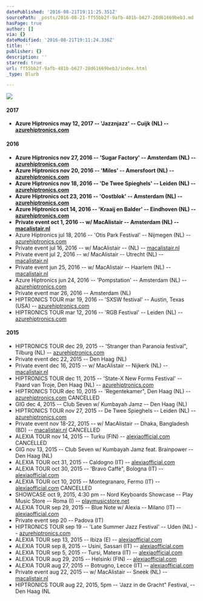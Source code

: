 ```yaml
---
datePublished: '2016-08-21T19:11:25.351Z'
sourcePath: _posts/2016-08-21-ff55bb2f-9afb-481b-b627-28d61669beb3.md
hasPage: true
author: []
via: {}
dateModified: '2016-08-21T19:11:24.336Z'
title: ''
publisher: {}
description: ''
starred: true
url: ff55bb2f-9afb-481b-b627-28d61669beb3/index.html
_type: Blurb

---
```

![](https://the-grid-user-content.s3-us-west-2.amazonaws.com/be05afac-67cc-48f3-8ee7-cf35b219bae9.jpg)

#### 2017

* **Azure Hiptronics may 12, 2017 -- 'Jazznjazz' -- Cuijk (NL) -- [azurehiptronics.com][0]**

#### 2016

* **Azure Hiptronics nov 27, 2016 -- 'Sugar Factory' -- Amsterdam (NL) -- [azurehiptronics.com][0]**
* **Azure Hiptronics nov 20, 2016 -- 'Miles' -- Amersfoort (NL) -- [azurehiptronics.com][0]**
* **Azure Hiptronics nov 18, 2016 -- 'De Twee Spieghels' -- Leiden (NL) -- [azurehiptronics.com][0]**
* **Azure Hiptronics oct 23, 2016 -- 'Oostblok' -- Amsterdam (NL) -- [azurehiptronics.com][0]**
* **Azure Hiptronics oct 14, 2016 -- 'Kraaij en Balder' -- Eindhoven (NL) -- [azurehiptronics.com][0]**
* **Private event oct 1, 2016 -- w/ MacAlistair -- Amsterdam (NL) -- [macalistair.nl][1]**
* Azure Hiptronics jul 18, 2016 -- 'Otis Park Festival' -- Nijmegen (NL) -- [azurehiptronics.com][0]
* Private event jul 16, 2016 -- w/ MacAlistair -- (NL) -- [macalistair.nl][1]
* Private event jul 2, 2016 -- w/ MacAlistair -- Utrecht (NL) -- [macalistair.nl][1]
* Private event jun 25, 2016 -- w/ MacAlistair -- Haarlem (NL) -- [macalistair.nl][1]
* Azure Hiptronics jun 24, 2016 -- 'Pompstation' -- Amsterdam (NL) -- [azurehiptronics.com][0]
* Private event mar 26, 2016 -- Amsterdam (NL)
* HIPTRONICS TOUR mar 19, 2016 -- 'SXSW festival' -- Austin, Texas (USA) -- [azurehiptronics.com][0]
* HIPTRONICS TOUR mar 12, 2016 -- 'RGB Festival' -- Leiden (NL) -- [azurehiptronics.com][0]

#### 2015

* HIPTRONICS TOUR dec 29, 2015 -- 'Stranger than Paranoia festival", Tilburg (NL) -- [azurehiptronics.com][0]
* Private event dec 22, 2015 -- Den Haag (NL)
* Private event dec 16, 2015 -- w/ MacAlistair -- Nijkerk (NL) -- [macalistair.nl][1]
* HIPTRONICS TOUR dec 11, 2015 -- 'State-X New Forms Festival' -- Paard van Troje, Den Haag (NL) -- [azurehiptronics.com][0]
* HIPTRONICS TOUR dec 10, 2015 -- 'Regentekamer", Den Haag (NL) -- [azurehiptronics.com][0] CANCELLED
* GIG dec 4, 2015 -- Club Seven w/ Kumbayah Jamz -- Den Haag (NL)
* HIPTRONICS TOUR nov 27, 2015 -- De Twee Spieghels -- Leiden (NL) -- [azurehiptronics.com][0]
* Private event nov 18-22, 2015 -- w/ MacAlistair -- Dhaka, Bangladesh (BD) -- [macalistair.nl][1] CANCELLED
* ALEXIA TOUR nov 14, 2015 -- Turku (FIN) -- [alexiaofficial.com][2] CANCELLED
* GIG nov 13, 2015 -- Club Seven w/ Kumbayah Jamz feat. Brainpower -- Den Haag (NL)
* ALEXIA TOUR oct 31, 2015 -- Caldogno (IT) -- [alexiaofficial.com][2]
* ALEXIA TOUR oct 30, 2015 -- 'Bravo Caffè", Bologna (IT) -- [alexiaofficial.com][2]
* ALEXIA TOUR oct 10, 2015 -- Montegranaro, Fermo (IT) -- [alexiaofficial.com][2] CANCELLED
* SHOWCASE oct 9, 2015, 4:30 pm -- Nord Keyboards Showcase -- Play Music Store -- Roma (I) -- [playmusicstore.net][3]
* ALEXIA TOUR sep 29, 2015 -- Blue Note w/ Alexia -- Milano (IT) -- [alexiaofficial.com][2]
* Private event sep 20 -- Padova (IT)
* HIPTRONICS TOUR sep 19 -- 'Late Summer Jazz Festival' -- Uden (NL) -- [azurehiptronics.com][0]
* ALEXIA TOUR sep 13, 2015 -- Ibiza (E) -- [alexiaofficial.com][2]
* ALEXIA TOUR sep 8, 2015 -- Usini, Sassari (IT) -- [alexiaofficial.com][2]
* ALEXIA TOUR sep 5, 2015 -- Tursi, Matera (IT) -- [alexiaofficial.com][2]
* ALEXIA TOUR aug 29, 2015 -- Helsinki (FIN) -- [alexiaofficial.com][2]
* ALEXIA TOUR aug 27, 2015 -- Botrugno, Lecce (IT) -- [alexiaofficial.com][2]
* Private event aug 22, 2015 -- w/ MacAlistair -- Sneek (NL) -- [macalistair.nl][1]
* HIPTRONICS TOUR aug 22, 2015, 5pm -- 'Jazz in de Gracht" Festival, -- Den Haag (NL

[0]: http://www.azurehiptronics.com/
[1]: http://www.macalistair.nl/
[2]: http://www.alexiaofficial.com/
[3]: https://www.facebook.com/events/1479306422373349/